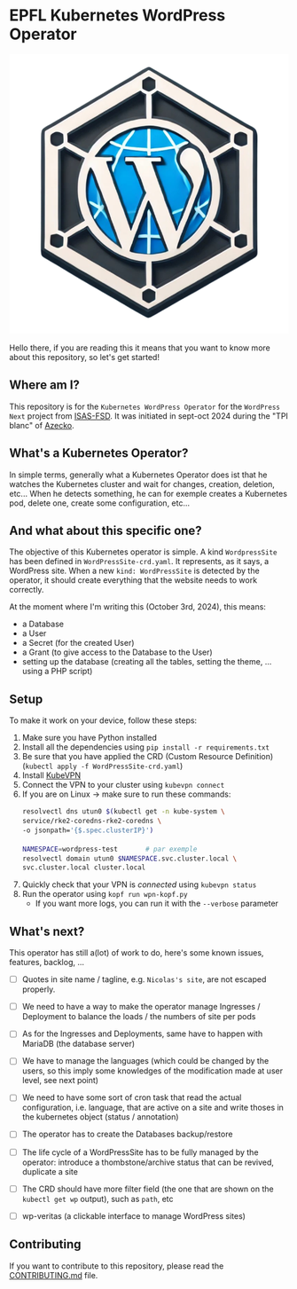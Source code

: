 # EPFL Kubernetes WordPress Operator

![EKWO Logo](https://github.com/epfl-si/wp-operator/blob/main/images/WPO-no-bg.png?raw=true)

Hello there, if you are reading this it means that you want to know more
about this repository, so let's get started!


## Where am I?

This repository is for the `Kubernetes WordPress Operator` for the `WordPress
Next` project from [ISAS-FSD].
It was initiated in sept-oct 2024 during the "TPI blanc" of [Azecko].


## What's a Kubernetes Operator?

In simple terms, generally what a Kubernetes Operator does ist that he watches
the Kubernetes cluster and wait for changes, creation, deletion, etc...
When he detects something, he can for exemple creates a Kubernetes pod,
delete one, create some configuration, etc...


## And what about this specific one?

The objective of this Kubernetes operator is simple.
A kind `WordpressSite` has been defined in `WordPressSite-crd.yaml`. It
represents, as it says, a WordPress site.
When a new `kind: WordPressSite` is detected by the operator, it should create
everything that the website needs to work correctly.

At the moment where I'm writing this (October 3rd, 2024), this means:
  - a Database
  - a User
  - a Secret (for the created User)
  - a Grant (to give access to the Database to the User)
  - setting up the database (creating all the tables, setting the theme, ...
    using a PHP script)


## Setup

To make it work on your device, follow these steps:
1. Make sure you have Python installed
2. Install all the dependencies using `pip install -r requirements.txt`
3. Be sure that you have applied the CRD (Custom Resource Definition) (`kubectl
   apply -f WordPressSite-crd.yaml`)
4. Install [KubeVPN]
5. Connect the VPN to your cluster using `kubevpn connect`
6. If you are on Linux → make sure to run these commands:
    ```bash
    resolvectl dns utun0 $(kubectl get -n kube-system \
    service/rke2-coredns-rke2-coredns \
    -o jsonpath='{$.spec.clusterIP}')

    NAMESPACE=wordpress-test       # par exemple
    resolvectl domain utun0 $NAMESPACE.svc.cluster.local \
    svc.cluster.local cluster.local
    ```
7. Quickly check that your VPN is _connected_ using `kubevpn status`
8. Run the operator using `kopf run wpn-kopf.py`
   - If you want more logs, you can run it with the `--verbose` parameter


## What's next?

This operator has still a(lot) of work to do, here's some known issues,
features, backlog, ...

- [ ] Quotes in site name / tagline, e.g. `Nicolas's site`, are not escaped properly.
- [ ] We need to have a way to make the operator manage Ingresses / Deployment to balance the loads / the numbers of site per pods
- [ ] As for the Ingresses and Deployments, same have to happen with MariaDB (the database server)
- [ ] We have to manage the languages (which could be changed by the users, so this imply some knowledges of the modification made at user level, see next point)
- [ ] We need to have some sort of cron task that read the actual configuration, i.e. language, that are active on a site and write thoses in the kubernetes object (status / annotation)
- [ ] The operator has to create the Databases backup/restore
- [ ] The life cycle of a WordPressSite has to be fully managed by the operator: introduce a thombstone/archive status that can be revived, duplicate a site
- [ ] The CRD should have more filter field (the one that are shown on the `kubectl get wp` output), such as `path`, etc
- [ ] wp-veritas (a clickable interface to manage WordPress sites)


## Contributing

If you want to contribute to this repository, please read the [CONTRIBUTING.md](CONTRIBUTING.md) file.

[ISAS-FSD]: https://search.epfl.ch/?filter=unit&q=ISAS-FSD
[Azecko]: https://github.com/Azecko/
[KubeVPN]: https://www.kubevpn.cn/
